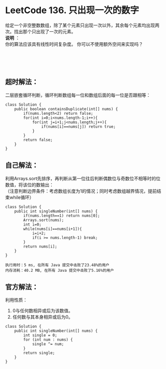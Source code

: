 #    LeetCode 136. 只出现一次的数字

给定一个非空整数数组，除了某个元素只出现一次以外，其余每个元素均出现两次。找出那个只出现了一次的元素。</br>
**说明** ：</br>
你的算法应该具有线性时间复杂度。 你可以不使用额外空间来实现吗？</br>

</br></br></br>
##    超时解法：
二层嵌套循环判断，循环判断数组每一位和数组后面的每一位是否跟相等：
```
class Solution {
    public boolean containsDuplicate(int[] nums) {
        if(nums.length<2) return false;
        for(int i=0;i<nums.length-1;i++){
            for(int j=i+1;j<nums.length;j++){
                if(nums[i]==nums[j]) return true;
            }
        }
        return false;
    }
}
```

##    自己解法：
利用Arrays.sort先排序，再判断从第一位往后判断偶数位与奇数位不相等时的位数值，将该位的数输出：</br>
（注意判断边界条件：考虑数组长度为1的情况；同时考虑数组越界情况，提前结束while循环）</br>
```
class Solution {
    public int singleNumber(int[] nums) {
        if(nums.length==1) return nums[0];
        Arrays.sort(nums);
        int i=0;
        while(nums[i]==nums[i+1]){
            i=i+2;
            if(i >= nums.length-1) break;
        }
        return nums[i];
    }
}
```
```
执行用时：5 ms, 在所有 Java 提交中击败了23.48%的用户
内存消耗：40.2 MB, 在所有 Java 提交中击败了5.16%的用户
```

##    官方解法：
利用性质：</br>
1. 0与任何数相异或后为该数值。</br>
2. 任何数与其本身相异或后为0。
```
class Solution {
    public int singleNumber(int[] nums) {
        int single = 0;
        for (int num : nums) {
            single ^= num;
        }
        return single;
    }
}
```
